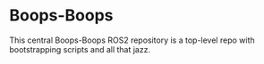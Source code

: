 # Boops-Boops

This central Boops-Boops ROS2 repository is a 
top-level repo with bootstrapping scripts and all that jazz.

